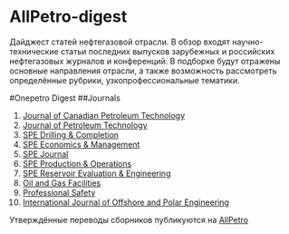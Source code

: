 # AllPetro-digest
Дайджест статей нефтегазовой отрасли. В обзор входят научно-технические статьи последних выпусков зарубежных и российских нефтегазовых журналов и конференций. В подборке будут отражены основные направления отрасли, а также возможность рассмотреть определённые рубрики, узкопрофессиональные тематики.

#Onepetro Digest
##Journals
1. [Journal of Canadian Petroleum Technology](https://www.onepetro.org/journals/Journal%20of%20Canadian%20Petroleum%20Technology)
2. [Journal of Petroleum Technology](https://www.onepetro.org/journals/Journal%20of%20Petroleum%20Technology)
3. [SPE Drilling & Completion](https://www.onepetro.org/journals/SPE%20Drilling%20-%20Completion)
4. [SPE Economics & Management](https://www.onepetro.org/journals/SPE%20Economics%20-%20Management)
5. [SPE Journal](https://www.onepetro.org/journals/SPE%20Journal)
6. [SPE Production & Operations](https://www.onepetro.org/journals/SPE%20Production%20-%20Operations)
7. [SPE Reservoir Evaluation & Engineering](https://www.onepetro.org/journals/SPE%20Reservoir%20Evaluation%20-%20Engineering)
8. [Oil and Gas Facilities](https://www.onepetro.org/journals/Oil%20and%20Gas%20Facilities)
9. [Professional Safety](https://www.onepetro.org/journals/Professional%20Safety)
10. [International Journal of Offshore and Polar Engineering](https://www.onepetro.org/journals/International%20Journal%20of%20Offshore%20and%20Polar%20Engineering)

Утверждённые переводы сборников публикуются на [AllPetro](http://allpetro.ru/digest/)
